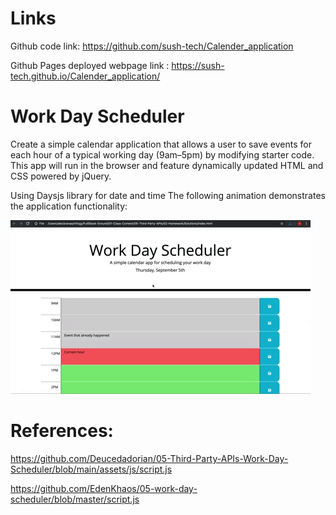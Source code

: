 # Links

Github code link: https://github.com/sush-tech/Calender_application

Github Pages deployed webpage link : https://sush-tech.github.io/Calender_application/


# Work Day Scheduler

Create a simple calendar application that allows a user to save events for each hour of a typical working day (9am&ndash;5pm) by modifying starter code. This app will run in the browser and feature dynamically updated HTML and CSS powered by jQuery.

Using Daysjs library for date and time
The following animation demonstrates the application functionality:

![A user clicks on slots on the color-coded calendar and edits the events.](./Assets/05-third-party-apis-homework-demo.gif)


# References:

https://github.com/Deucedadorian/05-Third-Party-APIs-Work-Day-Scheduler/blob/main/assets/js/script.js

https://github.com/EdenKhaos/05-work-day-scheduler/blob/master/script.js
